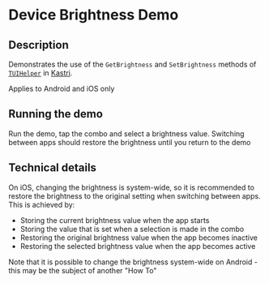 # Device Brightness Demo

## Description

Demonstrates the use of the `GetBrightness` and `SetBrightness` methods of [`TUIHelper`](https://github.com/DelphiWorlds/Kastri/blob/2a1e0dca00dd8fd0a0d3e65e44e8336913ceb9b8/Core/DW.UIHelper.pas#L32) in [Kastri](https://github.com/DelphiWorlds/Kastri).

Applies to Android and iOS only

## Running the demo

Run the demo, tap the combo and select a brightness value. Switching between apps should restore the brightness until you return to the demo

## Technical details

On iOS, changing the brightness is system-wide, so it is recommended to restore the brightness to the original setting when switching between apps. This is achieved by:

* Storing the current brightness value when the app starts
* Storing the value that is set when a selection is made in the combo
* Restoring the original brightness value when the app becomes inactive
* Restoring the selected brightness value when the app becomes active

Note that it is possible to change the brightness system-wide on Android - this may be the subject of another "How To"
